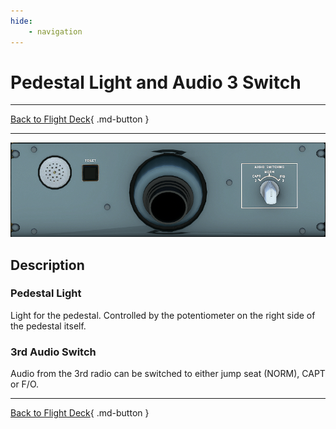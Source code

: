 ```yaml
---
hide:
    - navigation
---
```


# Pedestal Light and Audio 3 Switch

---

[Back to Flight Deck](../flight-deck.md){ .md-button }

---


![Pedestal Light and Audio 3 switch](../../assets/a32nx-briefing/overhead-aft-panel/Pedestal-Light.png "Pedestal Light and Audio 3 switch")

## Description

### Pedestal Light

Light for the pedestal. Controlled by the potentiometer on the right side of the pedestal itself.

### 3rd Audio Switch

Audio from the 3rd radio can be switched to either jump seat (NORM), CAPT or F/O.

---

[Back to Flight Deck](../flight-deck.md){ .md-button }

